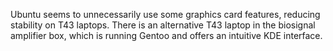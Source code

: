 Ubuntu seems to unnecessarily use some graphics card features, reducing
stability on T43 laptops. There is an alternative T43 laptop in the
biosignal amplifier box, which is running Gentoo and offers an intuitive
KDE interface.
